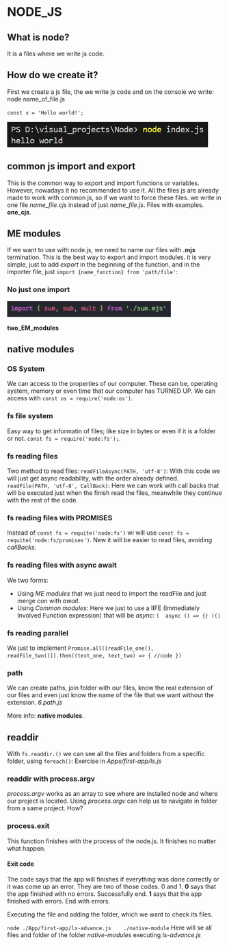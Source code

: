 # NODE_JS
## What is node? 
It is a files where we write js code.
## How do we create it?
First we create a js file, the we write js code and on the console we write: node  name_of_file.js

`const x = 'Hello world!';`

![](https://github.com/ElJulii/NODE_JS/blob/main/imgs/node_helloWorld.png)

## common js import and export 
This is the common way to export and import functions or variables. However, nowadays it no recommended to use it.
All the files js are already made to work with common js, so if we want to force these files. we write in one file *name_file.cjs* instead of just *name_file.js*. Files with examples.
**one_cjs**.

## ME modules
If we want to use with node.js, we need to name our files with **.mjs** termination. This is the best way to export and import modules. it is very simple, just to add *export* in the beginning of the function, and in the importer file, just `import {name_function} from 'path/file'`:

### No just one import

![](https://github.com/ElJulii/NODE_JS/blob/main/imgs/Screenshot%202024-10-15%20135443.png)

**two_EM_modules**
## native modules
### OS System
We can access to the properties of our computer. These can be, operating system, memory or even time that our computer has TURNED UP. We can access with `const os = require('node:os')`.

### fs file system
Easy way to get informatin of files; like size in bytes or even if it is a folder or not.
`const fs = require('node:fs');`.

### fs  reading files
Two method to read files:
`readFileAsync(PATH, 'utf-8')`: With this code we will just get async readability, with the order already defined.
`readFile(PATH, 'utf-8', CallBack)`: Here we can work with call backs that will be executed just when the finish read the files, meanwhile they continue with the rest of the code.

### fs reading files with PROMISES
Instead of `const fs = requite('node:fs')` wi will use `const fs = requite('node:fs/promises')`. New it will be easier to read files, avoiding *callBacks*.

### fs reading files with async await
We two forms:
- Using *ME modules* that we just need to import the readFile and just merge con with *await*.
- Using *Common modules*: Here we just to use a IIFE (Immediately Involved Function expression) that will be *async*:
`(  async () => {} )()`

### fs reading parallel

We just to implement `Promise.all([readFile_one(), readFile_two()]).then((text_one, text_two) => {
    //code
})`

### path
We can create paths, join folder with our files, know the real extension of our files and even just know the 
name of the file that we want without the extension. *6.path.js*

More info: **native modules**.

## readdir

With `fs.readdir.()` we can see all the files and folders from a specific folder, using `foreach()`:
Exercise in  *Apps/first-app/ls.js*

### readdir with process.argv

*process.argv* works as an array to see where are installed node and where our project is located. Using 
*process.argv* can help us to navigate in folder from a same project. How?

### process.exit
This function finishes with the process of the node.js. It finishes no matter what happen.
#### Exit code
The code says that the app will finishes if everything was done correctly or it was come up an error. They are two
of those codes. 0 and 1. 
**0** says that the app finished with no errors. Successfully end.
**1** says that the app finished with errors. End with errors.

Executing the file and adding the folder, which we want to check its files.

`node ./App/first-app/ls-advance.js    ./native-module` Here will se all files and folder of the folder 
*native-modules* executing *ls-advance.js*